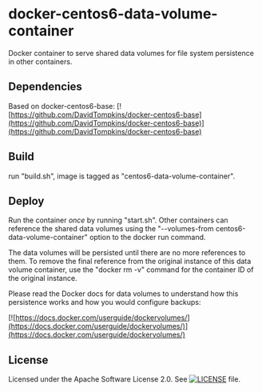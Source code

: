 # docker-centos6-data-volume-container

Docker container to serve shared data volumes for file system persistence in other containers.

## Dependencies

Based on docker-centos6-base: [![https://github.com/DavidTompkins/docker-centos6-base](https://github.com/DavidTompkins/docker-centos6-base)](https://github.com/DavidTompkins/docker-centos6-base)

## Build

run "build.sh", image is tagged as "centos6-data-volume-container".

## Deploy

Run the container *once* by running "start.sh". Other containers can reference the shared data volumes using the "--volumes-from centos6-data-volume-container" option to the docker run command.

The data volumes will be persisted until there are no more references to them. To remove the final reference from the original instance of this data volume container, use the "docker rm -v" command for the container ID of the original instance.

Please read the Docker docs for data volumes to understand how this persistence works and how you would configure backups:

[![https://docs.docker.com/userguide/dockervolumes/](https://docs.docker.com/userguide/dockervolumes/)](https://docs.docker.com/userguide/dockervolumes/)

## License

Licensed under the Apache Software License 2.0. See [![LICENSE](LICENSE)](LICENSE) file.
